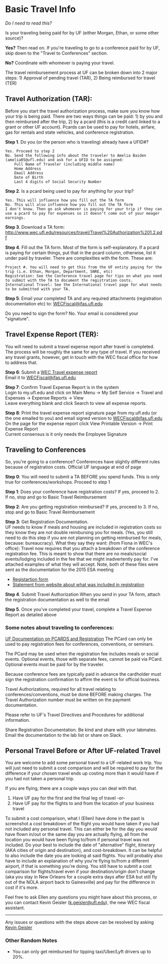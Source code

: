 # Basic Travel Info

_Do I need to read this?_

Is your traveling being paid for by UF (either Morgan, Ethan, or some other source)?

**Yes?** Then read on. If you're traveling to go to a conference paid for by UF, skip down to the "Travel to Conferences" section.

**No?** Coordinate with whomever is paying your travel.


The travel reimbursement process at UF can be broken down into 2 major steps: 1) Approval of pending travel (TAR), 2) Being reimbursed for travel (TER)
 
## Travel Authorization (TAR):

Before you start the travel authorization process, make sure you know how your trip is being paid. There are two ways things can be paid: 1) by you and then reimbursed after the trip, 2) by a pcard (this is a credit card linked to a grant or other UF account). Pcards can be used to pay for hotels, airfare, gas for rentals and state vehicles, and conference registration.

**Step 1**. Do you (or the person who is traveling) already have a UFID#?

    Yes. Proceed to step 2
    No. Send the following info about the traveler to Amelia Baiden (amelia05@ufl.edu) and ask for a UFID to be assigned:
        Full Name of Traveler (including middle name)
        Home Address
        Email Address
        Date of Birth
        Last 4 digits of Social Security Number 

**Step 2**.  Is a pcard being used to pay for anything for your trip?

    Yes. This will influence how you fill out the TA form
    No. This will also influence how you fill out the TA form
    I don't know. Then go ask whomever is paying for your trip if they can use a pcard to pay for expenses so it doesn't come out of your meager earnings. 

**Step 3**. Download a TA form: http://www.wec.ufl.edu/resources/travel/Travel%20Authorization%201.2.pdf

**Step 4**. Fill out the TA form. Most of the form is self-explanatory. If a pcard is paying for certain things, put that in the pcard column, otherwise, list it under paid by traveler. There are complexities with the form. These are:

    Project #. You will need to get this from the UF entity paying for the trip (i.e. Ethan, Morgan, Department, SNRE, etc)
    Registration: See the Conference travel page for tips on what you need to submit with the TA to document the registration costs.
    International Travel: See the International travel page for what needs to be submitted with your TA.

**Step 5**: Email your completed TA and any required attachments (registration documentation etc) to: WECFiscal@ifas.ufl.edu

Do you need to sign the form? No. Your email is considered your "signature".

## Travel Expense Report (TER):

You will need to submit a travel expense report after travel is completed. The process will be roughly the same for any type of travel. If you received any travel grants, however, get in touch with the WEC fiscal office for how to address that.

**Step 6**: Submit a [WEC Travel expense report](http://www.wec.ufl.edu/resources/travel/Travel%20Expense%20Report%201.2.pdf)  
    Email it to WECFiscal@ifas.ufl.edu

**Step 7**: Confirm Travel Expense Report is in the system  
    Login to my.ufl.edu and click on Main Menu -> My Self Service -> Travel and Expenses -> Expense Reports -> View  
    Leave everything blank and click Search to view all expense reports.

**Step 8**: Print the travel expense report signature page from my.ufl.edu (or the one emailed to you) and email signed version to WECFiscal@ifas.ufl.edu  
    On the page for the expense report click View Printable Version -> Print Expense Report  
    Current consensus is it only needs the Employee Signature


## Traveling to Conferences

So, you're going to a conference? Conferences have slightly different rules because of registration costs.
Official UF language at end of page

**Step 0**: You will need to submit a TA BEFORE you spend funds.
          This is only true for conferences/workshops.
          Proceed to step 1
 
**Step 1**: Does your conference have registration costs?
          If yes, proceed to 2.
          If no, stop and go to Basic Travel Reimbursement

**Step 2**: Are you getting registration reimbursed?
         If yes, proceed to 3.
         If no, stop and go to Basic Travel Reimbursement

**Step 3**: Get Registration Documentation.    
UF needs to know if meals and housing are included in registration costs so they know they are not double reimbursing you for meals. (Yes, you still need to do this step if you are not planning on getting reimbursed for meals, because: bureaucracy). What they say they want: (from Fiona in WEC's office): Travel now requires that you attach a breakdown of the conference registration fee.  This is meant to show that there are no meals/social events/lodging included in the fee that we might inadvertently pay for.
    I've attached examples of what they will accept. Note, both of these files were sent as the documentation for the 2015 ESA meeting
* [Registartion form]( https://github.com/weecology/lab-wiki/blob/master/2015-ESA-Annual-Mtg-Reg-Form-04-06-15.pdf)
* [Statement from website about what was included in registration](https://github.com/weecology/lab-wiki/blob/master/ESA_registrationcoverage.pdf)


**Step 4**. Submit Travel Authorization
    When you send in your TA form, attach the registration documentation as well to the email

**Step 5**. Once you've completed your travel, complete a Travel Expense Report as detailed above

### Some notes about traveling to conferences:

[UF Documentation on PCARDS and Registration](http://www.purchasing.ufl.edu/departments/pcard/transactions/default.asp)
The PCard can only be used to pay registration fees for conferences, conventions, or seminars.

The PCard may be used when the registration fee includes meals or social events.  Optional events, those with separate fees, cannot be paid via PCard.  Optional events must be paid for by the traveler.

Because conference fees are typically paid in advance the cardholder must sign the registration confirmation to affirm the event is for official business.

Travel Authorizations, required for all travel relating to conferences/conventions, must be done BEFORE making charges.  The Travel Authorization number must be written on the payment documentation.

Please refer to UF's Travel Directives and Procedures for additional information.

Share Registration Documentation. Be kind and share with your labmates. Email the documentation to the lab list or share on Slack.

## Personal Travel Before or After UF-related Travel

You are welcome to add some personal travel to a UF-related work trip. You will just need to submit a cost comparison and will be required to pay for the difference if your chosen travel ends up costing more than it would have if you had not taken a personal trip.

If you are flying, there are a couple ways you can deal with that.
1) Have UF pay for the first and the final leg of travel -or-
2) Have UF pay for the flights to and from the location of your business travel

To submit a cost comparison, what I (Ellen) have done in the past is screenshot a cost breakdown of the flight you would have taken if you had not included any personal travel. This can either be for the day you *would* have flown in/out or the same day you are actually flying, all from the location you would have been flying to/from if personal travel was not included. Do your best to include the date of "alternative" flight, itinerary (AKA cities of origin and destination), and cost-breakdown. It can be helpful to also include the date you are looking at said flights. You will probably also have to include an explanation of why you're flying to/from a different airport, if that is something you're doing. You still have to submit a cost comparison for flights/travel even if your destination/origin don't change (aka you stay in New Orleans for a couple extra days after ESA but still fly out of the NOLA airport back to Gainesville) and pay for the difference in cost if it's more. 

Feel free to ask Ellen any questions you might have about this process, or you can contact Kevin Geisler (k.geisler@ufl.edu), the new WEC fiscal assistant.

***  
Any issues or questions with the steps above can be resolved by asking [Kevin Geisler](k.geisler@ufl.edu)

### Other Random Notes
* You can only get reimbursed for tipping taxi/Uber/Lyft drivers up to 20%. 
